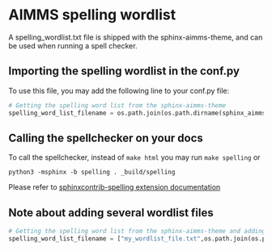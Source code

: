 AIMMS spelling wordlist
================================

A spelling_wordlist.txt file is shipped with the sphinx-aimms-theme, and can be used when running a spell checker.

Importing the spelling wordlist in the conf.py
-

To use this file, you may add the following line to your conf.py file:

``` python
# Getting the spelling word list from the sphinx-aimms-theme
spelling_word_list_filename = os.path.join(os.path.dirname(sphinx_aimms_theme.__file__),"spelling_wordlist.txt")

```

Calling the spellchecker on your docs
-

To call the spellchecker, instead of `make html` you may run `make spelling` or
```
python3 -msphinx -b spelling . _build/spelling
```
Please refer to [sphinxcontrib-spelling extension documentation](https://sphinxcontrib-spelling.readthedocs.io/en/latest/)

Note about adding several wordlist files
-

``` python
# Getting the spelling word list from the sphinx-aimms-theme and adding a personal file
spelling_word_list_filename = ["my_wordlist_file.txt",os.path.join(os.path.dirname(sphinx_aimms_theme.__file__),"spelling_wordlist.txt")]

```
